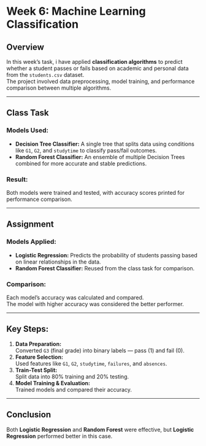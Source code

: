# Week 6: Machine Learning Classification

## Overview
In this week’s task, i have applied **classification algorithms** to predict whether a student passes or fails based on academic and personal data from the `students.csv` dataset.  
The project involved data preprocessing, model training, and performance comparison between multiple algorithms.

---

## Class Task
### Models Used:
- **Decision Tree Classifier:** A single tree that splits data using conditions like `G1`, `G2`, and `studytime` to classify pass/fail outcomes.  
- **Random Forest Classifier:** An ensemble of multiple Decision Trees combined for more accurate and stable predictions.

### Result:
Both models were trained and tested, with accuracy scores printed for performance comparison.

---

## Assignment
### Models Applied:
- **Logistic Regression:** Predicts the probability of students passing based on linear relationships in the data.  
- **Random Forest Classifier:** Reused from the class task for comparison.

### Comparison:
Each model’s accuracy was calculated and compared.  
The model with higher accuracy was considered the better performer.

---

## Key Steps:
1. **Data Preparation:**  
   Converted `G3` (final grade) into binary labels — pass (1) and fail (0).
2. **Feature Selection:**  
   Used features like `G1`, `G2`, `studytime`, `failures`, and `absences`.
3. **Train-Test Split:**  
   Split data into 80% training and 20% testing.
4. **Model Training & Evaluation:**  
   Trained models and compared their accuracy.

---

## Conclusion
Both **Logistic Regression** and **Random Forest** were effective, but **Logistic Regression** performed better in this case.
